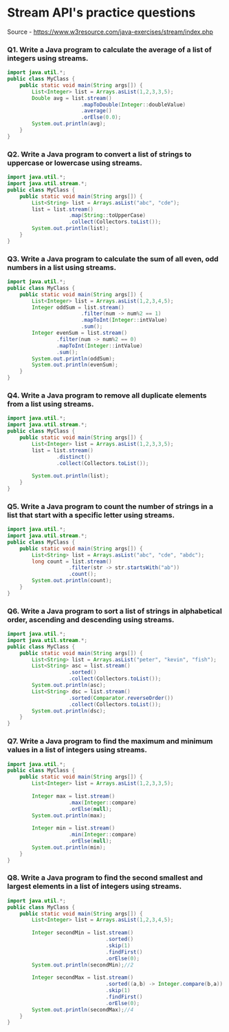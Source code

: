 # Stream API's practice questions
Source - https://www.w3resource.com/java-exercises/stream/index.php

### Q1. Write a Java program to calculate the average of a list of integers using streams.
```java
import java.util.*;
public class MyClass {
    public static void main(String args[]) {
        List<Integer> list = Arrays.asList(1,2,3,3,5);
        Double avg = list.stream()
                        .mapToDouble(Integer::doubleValue)
                        .average()
                        .orElse(0.0);
        System.out.println(avg);
    }
}
```

### Q2. Write a Java program to convert a list of strings to uppercase or lowercase using streams.
```java
import java.util.*;
import java.util.stream.*;
public class MyClass {
    public static void main(String args[]) {
        List<String> list = Arrays.asList("abc", "cde");
        list = list.stream()
                    .map(String::toUpperCase)
                    .collect(Collectors.toList());
        System.out.println(list);
    }
}
```

### Q3. Write a Java program to calculate the sum of all even, odd numbers in a list using streams.
```java
import java.util.*;
public class MyClass {
    public static void main(String args[]) {
        List<Integer> list = Arrays.asList(1,2,3,4,5);
        Integer oddSum = list.stream()
                        .filter(num -> num%2 == 1)
                        .mapToInt(Integer::intValue)
                        .sum();
        Integer evenSum = list.stream()
                .filter(num -> num%2 == 0)
                .mapToInt(Integer::intValue)
                .sum();
        System.out.println(oddSum);
        System.out.println(evenSum);
    }
}
```

### Q4. Write a Java program to remove all duplicate elements from a list using streams.
```java
import java.util.*;
import java.util.stream.*;
public class MyClass {
    public static void main(String args[]) {
        List<Integer> list = Arrays.asList(1,2,3,3,5);
        list = list.stream()
                .distinct()
                .collect(Collectors.toList());
                        
        System.out.println(list);
    }
}
```

### Q5.  Write a Java program to count the number of strings in a list that start with a specific letter using streams.
```java
import java.util.*;
import java.util.stream.*;
public class MyClass {
    public static void main(String args[]) {
        List<String> list = Arrays.asList("abc", "cde", "abdc");
        long count = list.stream()
                    .filter(str -> str.startsWith("ab"))
                    .count();
        System.out.println(count);
    }
}
```

### Q6.  Write a Java program to sort a list of strings in alphabetical order, ascending and descending using streams.
```java
import java.util.*;
import java.util.stream.*;
public class MyClass {
    public static void main(String args[]) {
        List<String> list = Arrays.asList("peter", "kevin", "fish");
        List<String> asc = list.stream()
                    .sorted()
                    .collect(Collectors.toList());
        System.out.println(asc);
        List<String> dsc = list.stream()
                    .sorted(Comparator.reverseOrder())
                    .collect(Collectors.toList());
        System.out.println(dsc);
    }
}
```

### Q7.  Write a Java program to find the maximum and minimum values in a list of integers using streams.
```java
import java.util.*;
public class MyClass {
    public static void main(String args[]) {
        List<Integer> list = Arrays.asList(1,2,3,3,5);
        
        Integer max = list.stream()
                    .max(Integer::compare)
                    .orElse(null);
        System.out.println(max);
        
        Integer min = list.stream()
                    .min(Integer::compare)
                    .orElse(null);
        System.out.println(min);
    }
}
```

### Q8.   Write a Java program to find the second smallest and largest elements in a list of integers using streams.
```java
import java.util.*;
public class MyClass {
    public static void main(String args[]) {
        List<Integer> list = Arrays.asList(1,2,3,4,5);
        
        Integer secondMin = list.stream()
                                .sorted()
                                .skip(1)
                                .findFirst()
                                .orElse(0);
        System.out.println(secondMin);//2
        
        Integer secondMax = list.stream()
                                .sorted((a,b) -> Integer.compare(b,a))
                                .skip(1)
                                .findFirst()
                                .orElse(0);
        System.out.println(secondMax);//4
    }
}
```


